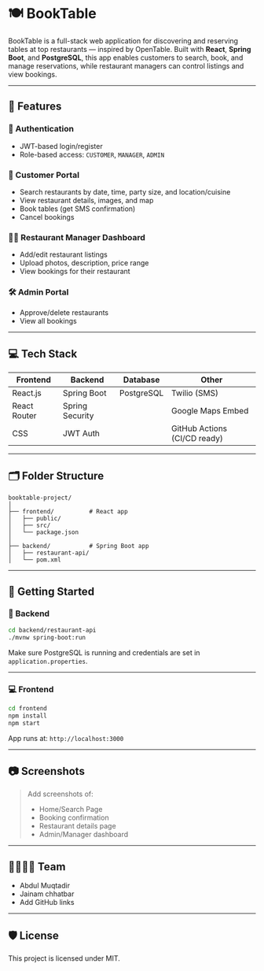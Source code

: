 
# 🍽️ BookTable

BookTable is a full-stack web application for discovering and reserving tables at top restaurants — inspired by OpenTable. Built with **React**, **Spring Boot**, and **PostgreSQL**, this app enables customers to search, book, and manage reservations, while restaurant managers can control listings and view bookings.

---

## 🚀 Features

### 🔑 Authentication
- JWT-based login/register
- Role-based access: `CUSTOMER`, `MANAGER`, `ADMIN`

### 👥 Customer Portal
- Search restaurants by date, time, party size, and location/cuisine
- View restaurant details, images, and map
- Book tables (get SMS confirmation)
- Cancel bookings

### 👨‍🍳 Restaurant Manager Dashboard
- Add/edit restaurant listings
- Upload photos, description, price range
- View bookings for their restaurant

### 🛠 Admin Portal
- Approve/delete restaurants
- View all bookings

---

## 💻 Tech Stack

| Frontend       | Backend        | Database     | Other             |
|----------------|----------------|--------------|-------------------|
| React.js       | Spring Boot    | PostgreSQL   | Twilio (SMS)      |
| React Router   | Spring Security|              | Google Maps Embed |
| CSS            | JWT Auth       |              | GitHub Actions (CI/CD ready) |

---

## 🗂 Folder Structure

```
booktable-project/
│
├── frontend/          # React app
│   ├── public/
│   ├── src/
│   └── package.json
│
├── backend/           # Spring Boot app
│   ├── restaurant-api/
│   └── pom.xml
```

---

## 🧪 Getting Started

### 🔧 Backend

```bash
cd backend/restaurant-api
./mvnw spring-boot:run
```

Make sure PostgreSQL is running and credentials are set in `application.properties`.

---

### 💻 Frontend

```bash
cd frontend
npm install
npm start
```

App runs at: `http://localhost:3000`

---

## 📷 Screenshots

> Add screenshots of:
> - Home/Search Page
> - Booking confirmation
> - Restaurant details page
> - Admin/Manager dashboard

---

## 👨‍👩‍👧‍👦 Team

- Abdul Muqtadir
- Jainam chhatbar
- Add GitHub links

---

## 🛡 License

This project is licensed under MIT.
